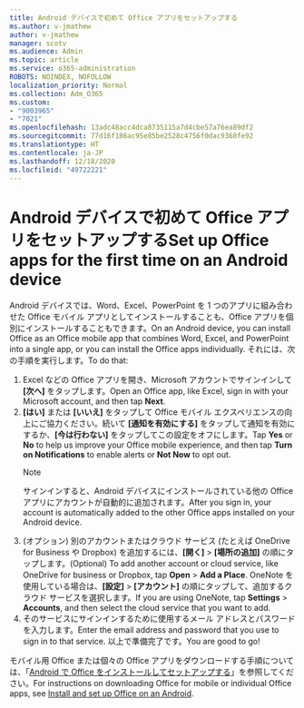 ```yaml
---
title: Android デバイスで初めて Office アプリをセットアップする
ms.author: v-jmathew
author: v-jmathew
manager: scotv
ms.audience: Admin
ms.topic: article
ms.service: o365-administration
ROBOTS: NOINDEX, NOFOLLOW
localization_priority: Normal
ms.collection: Adm_O365
ms.custom:
- "9003965"
- "7021"
ms.openlocfilehash: 13adc48acc4dca8735115a7d4cbe57a76ea89df2
ms.sourcegitcommit: 77d16f186ac95e85be2528c4756f0dac9368fe92
ms.translationtype: HT
ms.contentlocale: ja-JP
ms.lasthandoff: 12/18/2020
ms.locfileid: "49722221"
---
```

# <a name="set-up-office-apps-for-the-first-time-on-an-android-device"></a><span data-ttu-id="0c374-102">Android デバイスで初めて Office アプリをセットアップする</span><span class="sxs-lookup"><span data-stu-id="0c374-102">Set up Office apps for the first time on an Android device</span></span>

<span data-ttu-id="0c374-103">Android デバイスでは、Word、Excel、PowerPoint を 1 つのアプリに組み合わせた Office モバイル アプリとしてインストールすることも、Office アプリを個別にインストールすることもできます。</span><span class="sxs-lookup"><span data-stu-id="0c374-103">On an Android device, you can install Office as an Office mobile app that combines Word, Excel, and PowerPoint into a single app, or you can install the Office apps individually.</span></span> <span data-ttu-id="0c374-104">それには、次の手順を実行します。</span><span class="sxs-lookup"><span data-stu-id="0c374-104">To do that:</span></span>

1. <span data-ttu-id="0c374-105">Excel などの Office アプリを開き、Microsoft アカウントでサインインして **[次へ]** をタップします。</span><span class="sxs-lookup"><span data-stu-id="0c374-105">Open an Office app, like Excel, sign in with your Microsoft account, and then tap **Next**.</span></span>
2. <span data-ttu-id="0c374-106">**[はい]** または **[いいえ]** をタップして Office モバイル エクスペリエンスの向上にご協力ください。続いて **[通知を有効にする]** をタップして通知を有効にするか、**[今は行わない]** をタップしてこの設定をオフにします。</span><span class="sxs-lookup"><span data-stu-id="0c374-106">Tap **Yes** or **No** to help us improve your Office mobile experience, and then tap **Turn on Notifications** to enable alerts or **Not Now** to opt out.</span></span>
    > [!NOTE]
    > <span data-ttu-id="0c374-107">サインインすると、Android デバイスにインストールされている他の Office アプリにアカウントが自動的に追加されます。</span><span class="sxs-lookup"><span data-stu-id="0c374-107">After you sign in, your account is automatically added to the other Office apps installed on your Android device.</span></span>
3. <span data-ttu-id="0c374-108">(オプション) 別のアカウントまたはクラウド サービス (たとえば OneDrive for Business や Dropbox) を追加するには、**[開く]** > **[場所の追加]** の順にタップします。</span><span class="sxs-lookup"><span data-stu-id="0c374-108">(Optional) To add another account or cloud service, like OneDrive for business or Dropbox, tap **Open** > **Add a Place**.</span></span> <span data-ttu-id="0c374-109">OneNote を使用している場合は、**[設定]** > **[アカウント]** の順にタップして、追加するクラウド サービスを選択します。</span><span class="sxs-lookup"><span data-stu-id="0c374-109">If you are using OneNote, tap **Settings** > **Accounts**, and then select the cloud service that you want to add.</span></span>
4. <span data-ttu-id="0c374-110">そのサービスにサインインするために使用するメール アドレスとパスワードを入力します。</span><span class="sxs-lookup"><span data-stu-id="0c374-110">Enter the email address and password that you use to sign in to that service.</span></span> <span data-ttu-id="0c374-111">以上で準備完了です。</span><span class="sxs-lookup"><span data-stu-id="0c374-111">You are good to go!</span></span>

<span data-ttu-id="0c374-112">モバイル用 Office または個々の Office アプリをダウンロードする手順については、「[Android で Office をインストールしてセットアップする](https://go.microsoft.com/fwlink/?linkid=2135287)」を参照してください。</span><span class="sxs-lookup"><span data-stu-id="0c374-112">For instructions on downloading Office for mobile or individual Office apps, see [Install and set up Office on an Android](https://go.microsoft.com/fwlink/?linkid=2135287).</span></span>
